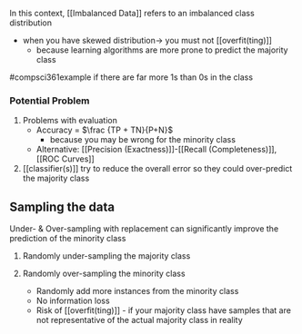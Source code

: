 In this context, [[Imbalanced Data]] refers to an imbalanced class distribution
- when you have skewed distribution$\rightarrow$ you must not [[overfit(ting)]]
	- because learning algorithms are more prone to predict the majority class

#compsci361example if there are far more 1s than 0s in the class
### Potential Problem
1. Problems with evaluation
	- Accuracy = $\frac {TP + TN}{P+N}$
		- because you may be wrong for the minority class
	- Alternative: [[Precision (Exactness)]]-[[Recall (Completeness)]], [[ROC Curves]]
2. [[classifier(s)]] try to reduce the overall error so they could over-predict the majority class
## Sampling the data
Under- & Over-sampling with replacement can significantly improve the prediction of the minority class
1. Randomly under-sampling the majority class

2. Randomly over-sampling the minority class
	- Randomly add more instances from the minority class
	- No information loss
	- Risk of [[overfit(ting)]] - if your majority class have samples that are not representative of the actual majority class in reality